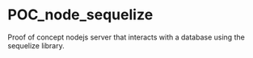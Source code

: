 # POC_node_sequelize
Proof of concept nodejs server that interacts with a database using the sequelize library.
